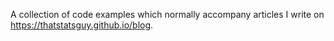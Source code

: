 A collection of code examples which normally accompany articles I write on https://thatstatsguy.github.io/blog.